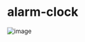# alarm-clock

![image](https://github.com/virupaksha-b-m/alarm-clock/assets/91652877/126ff120-327e-4227-bd8d-3cb54ce42689)
